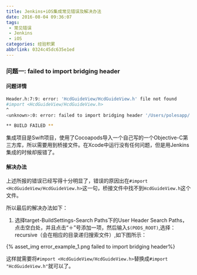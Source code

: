 ```yaml
---
title: Jenkins+iOS集成常见错误及解决办法
date: 2016-08-04 09:36:07
tags:
 - 常见错误
 - Jenkins
 - iOS
categories: 经验积累
abbrlink: 0324c45dc635e1ed
---
```


### 问题一: failed to import bridging header

#### 问题详情

``` bash
Header.h:7:9: error: 'HcdGuideView/HcdGuideView.h' file not found
#import <HcdGuideView/HcdGuideView.h>
^
<unknown>:0: error: failed to import bridging header '/Users/polesapp/.jenkins/workspace/qiangtoubao/qiangtoubao/OCFile/qiangtoubao-Bridging-Header.h'

** BUILD FAILED **
```

集成项目是Swift项目，使用了Cocoapods导入一个自己写的一个Objective-C第三方库，所以需要用到桥接文件。在Xcode中运行没有任何问题，但是用Jenkins集成的时候却报错了。
<!-- more -->
#### 解决办法

上述所报的错误已经写得十分明显了，错误的原因出在`#import <HcdGuideView/HcdGuideView.h>`这一句，桥接文件中找不到`HcdGuideView.h`这个文件。

所以最后的解决办法如下：

1. 选择target-BuildSettings-Search Paths下的User Header Search Paths，点击空白处，并且点击“＋”号添加一项，然后输入`$(PODS_ROOT)`,选择：recursive（会在相应的目录递归搜索文件）,如下图所示：

{% asset_img error_example_1.png failed to import bridging header%}

这样就需要将`#import <HcdGuideView/HcdGuideView.h>`替换成`#import "HcdGuideView.h"`就可以了。
